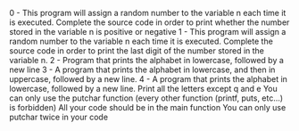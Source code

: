 0 - This program will assign a random number to the variable n each time it is
	executed. Complete the source code in order to print whether the number stored
	in the variable n is positive or negative
1 - This program will assign a random number to the variable n each time it is
	executed. Complete the source code in order to print the last digit of the
	number stored in the variable n.
2 -  Program that prints the alphabet in lowercase, followed by a new line
3 -  A program that prints the alphabet in lowercase, and then in
	uppercase, followed by a new line.
4 - A program that prints the alphabet in lowercase, followed by a new line.
	Print all the letters except q and e
	You can only use the putchar function (every other function (printf, puts, etc…)
		is forbidden)
	All your code should be in the main function
	You can only use putchar twice in your code






























